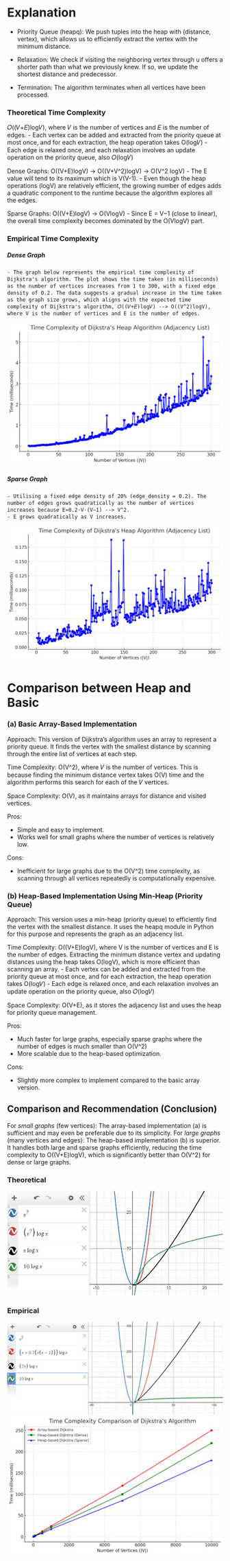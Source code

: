 # Explanation

- Priority Queue (heapq): We push tuples into the heap with (distance, vertex), which allows us to efficiently extract the vertex with the minimum distance.

- Relaxation: We check if visiting the neighboring vertex through u offers a shorter path than what we previously knew. If so, we update the shortest distance and predecessor.

- Termination: The algorithm terminates when all vertices have been processed.

### Theoretical Time Complexity

𝑂((𝑉+𝐸)log𝑉), where 𝑉 is the number of vertices and 𝐸 is the number of edges.
    - Each vertex can be added and extracted from the priority queue at most once, and for each extraction, the heap operation takes O(log𝑉) 
    - Each edge is relaxed once, and each relaxation involves an update operation on the priority queue, also 𝑂(log𝑉)

Dense Graphs: O((V+E)logV) -> O((V+V^2)logV) -> O(V^2 logV)
    - The E value will tend to its maximum which is V(V-1).
    - Even though the heap operations (logV) are relatively efficient, the growing number of edges adds a quadratic component to the runtime because the algorithm explores all the edges.

Sparse Graphs: O((V+E)logV) -> O(VlogV)​
    - Since E = V−1 (close to linear), the overall time complexity becomes dominated by the O(VlogV) part.

### Empirical Time Complexity

##### Dense Graph
    - The graph below represents the empirical time complexity of Dijkstra's algorithm. The plot shows the time taken (in milliseconds) as the number of vertices increases from 1 to 300, with a fixed edge density of 0.2. The data suggests a gradual increase in the time taken as the graph size grows, which aligns with the expected time complexity of Dijkstra's algorithm, 𝑂((𝑉+𝐸)log𝑉) --> O((V^2)logV), where V is the number of vertices and E is the number of edges.

![alt text](Images/TimeComplexityofHeapDenseDijkstra_wrt_V_E.png)

##### Sparse Graph
    - Utilising a fixed edge density of 20% (edge_density = 0.2). The number of edges grows quadratically as the number of vertices increases because E≈0.2⋅V⋅(V−1) --> V^2.
    - E grows quadratically as V increases.

![alt text](Images/TimeComplexityofHeapSparseDijkstra_wrt_V_E.png)

# Comparison between Heap and Basic

### (a) Basic Array-Based Implementation

Approach: This version of Dijkstra’s algorithm uses an array to represent a priority queue. It finds the vertex with the smallest distance by scanning through the entire list of vertices at each step.

Time Complexity: O(V^2), where 𝑉 is the number of vertices. This is because finding the minimum distance vertex takes O(V) time and the algorithm performs this search for each of the 𝑉 vertices.

Space Complexity: O(V), as it maintains arrays for distance and visited vertices.

Pros:
- Simple and easy to implement.
- Works well for small graphs where the number of vertices is relatively low.

Cons:
- Inefficient for large graphs due to the 
O(V^2) time complexity, as scanning through all vertices repeatedly is computationally expensive.


### (b) Heap-Based Implementation Using Min-Heap (Priority Queue)

Approach: This version uses a min-heap (priority queue) to efficiently find the vertex with the smallest distance. It uses the heapq module in Python for this purpose and represents the graph as an adjacency list.

Time Complexity: O((V+E)logV), where V is the number of vertices and E is the number of edges. Extracting the minimum distance vertex and updating distances using the heap takes O(logV), which is more efficient than scanning an array.
    - Each vertex can be added and extracted from the priority queue at most once, and for each extraction, the heap operation takes O(log𝑉) 
    - Each edge is relaxed once, and each relaxation involves an update operation on the priority queue, also 𝑂(log𝑉)

Space Complexity: O(V+E), as it stores the adjacency list and uses the heap for priority queue management.

Pros:
- Much faster for large graphs, especially sparse graphs where the number of edges is much smaller than O(V^2)
- More scalable due to the heap-based optimization.

Cons:
- Slightly more complex to implement compared to the basic array version.

## Comparison and Recommendation (Conclusion)
For *small graphs* (few vertices): The array-based implementation (a) is sufficient and may even be preferable due to its simplicity.
For *large graphs* (many vertices and edges): The heap-based implementation (b) is superior. It handles both large and sparse graphs efficiently, reducing the time complexity to O((V+E)logV), which is significantly better than O(V^2) for dense or large graphs.

### Theoretical
![alt text](Images/TheoreticalDijkstraTimeComplexityComparison.png)

### Empirical
![alt text](Images/EmpiricalDijkstraTimeComplexityComparison.png)
![alt text](Images/TimeComplexityofComparison_Basic_Heap.png)
